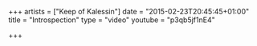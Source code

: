 +++
artists = ["Keep of Kalessin"]
date = "2015-02-23T20:45:45+01:00"
title = "Introspection"
type = "video"
youtube = "p3qb5jf1nE4"

+++

